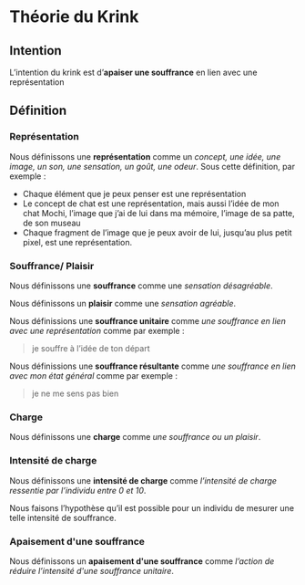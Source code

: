 # Théorie du Krink

## Intention

L’intention du krink est d’**apaiser une souffrance** en lien avec une représentation

## Définition
### Représentation
Nous définissons une **représentation** comme un *concept, une idée, une image, un son, une sensation, un goût, une odeur*. Sous cette définition, par exemple :
- Chaque élément que je peux penser est une représentation
- Le concept de chat est une représentation, mais aussi l’idée de mon chat Mochi, l’image que j’ai de lui dans ma mémoire, l’image de sa patte, de son museau
- Chaque fragment de l’image que je peux avoir de lui, jusqu’au plus petit pixel, est une représentation.

### Souffrance/ Plaisir
Nous définissons une **souffrance** comme une *sensation désagréable*. 

Nous définissons un **plaisir** comme une *sensation agréable*. 

Nous définissions une **souffrance unitaire** comme *une souffrance en lien avec une représentation* comme par exemple : 
>je souffre à l’idée de ton départ

Nous définissions une **souffrance résultante** comme *une souffrance en lien avec mon état général* comme par exemple : 
>je ne me sens pas bien

### Charge
Nous définissons une **charge** comme *une souffrance ou un plaisir*.

### Intensité de charge
Nous définissons une **intensité de charge** comme *l’intensité de charge ressentie par l’individu entre 0 et 10*.

Nous faisons l’hypothèse qu’il est possible pour un individu de mesurer une telle intensité de souffrance.

### Apaisement d'une souffrance
Nous définissons un **apaisement d'une souffrance** comme *l’action de réduire l’intensité d'une souffrance unitaire*.

